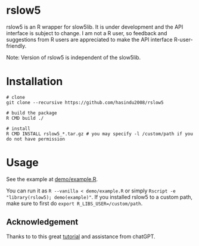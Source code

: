 # rslow5

rslow5 is an R wrapper for slow5lib. It is under development and the API interface is subject to change.
I am not a R user,  so feedback and suggestions from R users are appreciated to make the API interface R-user-friendly.

Note: Version of rslow5 is independent of the slow5lib.

# Installation

```
# clone
git clone --recursive https://github.com/hasindu2008/rslow5

# build the package
R CMD build ./

# install
R CMD INSTALL rslow5_*.tar.gz # you may specify -l /custom/path if you do not have permission
```

# Usage

See the example at [demo/example.R](demo/example.R).

You can run it as `R --vanilla < demo/example.R` or simply `Rscript -e "library(rslow5); demo(example)"`.   If you installed rslow5 to a custom path, make sure to first do `export R_LIBS_USER=/custom/path`.


## Acknowledgement


Thanks to to this great [tutorial](https://www.r-bloggers.com/2021/07/using-r-packaging-a-c-library-in-15-minutes-2/) and assistance from chatGPT.
